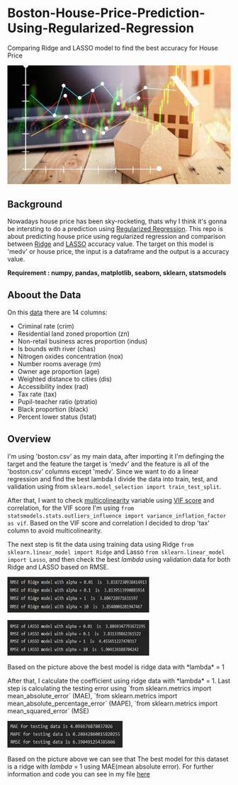 # Boston-House-Price-Prediction-Using-Regularized-Regression
Comparing Ridge and LASSO model to find the best accuracy for House Price 

<p align="center">
<img src="https://github.com/Samuel-the-crack/Boston-Home-Price-Prediction/blob/main/16402-shutterstock_538341163.jpg">
  

## Background
Nowadays house price has been sky-rocketing, thats why I think it's gonna be intersting to do a prediction using [Regularized Regression](https://www.statisticshowto.com/regularized-regression/). This repo is about predicting house price using regularized regression and comparison between [Ridge](https://en.wikipedia.org/wiki/Ridge_regression/) and [LASSO](https://en.wikipedia.org/wiki/Lasso/) accuracy value. The target on this model is 'medv' or house price, the input is a dataframe and the output is a accuracy value. 
  
**Requirement : numpy, pandas, matplotlib, seaborn, sklearn, statsmodels**
## Aboout the Data
On this [data](https://github.com/Samuel-the-crack/Boston-Home-Price-Prediction/blob/main/boston.csv) there are 14 columns:<p/>
<ul>
<li>Criminal rate (crim)</li>
<li>Residential land zoned proportion (zn)</li>
<li>Non-retail business acres proportion (indus)</li>
<li>Is bounds with river (chas)</li>
<li>Nitrogen oxides concentration (nox)</li>
<li>Number rooms average (rm)</li>
<li>Owner age proportion (age)</li>
<li>Weighted distance to cities (dis)</li>
<li>Accessibility index (rad)</li>
<li>Tax rate (tax)</li>
<li>Pupil-teacher ratio (ptratio)</li>
<li>Black proportion (black)</li>
<li>Percent lower status (lstat)</li>
</ul>

## Overview 
I'm using 'boston.csv' as my main data, after importing it I'm definging the target and the feature the target is 'medv' and the feature is all of the 'boston.csv' columns except 'medv'. Since we want to do a linear regression and find the best lambda I divide the data into train, test, and validation using from `sklearn.model_selection import train_test_split`.

After that, I want to check [multicolinearity](https://www.investopedia.com/terms/m/multicollinearity/) variable using [VIF score](https://www.analyticsvidhya.com/blog/2020/03/what-is-multicollinearity/) and correlation, for the VIF score I'm using `from statsmodels.stats.outliers_influence import variance_inflation_factor as vif`. Based on the VIF score and correlation I decided to drop 'tax' column to avoid multicolinearity. 

The next step is fit the data using training data using Ridge `from sklearn.linear_model import Ridge` and Lasso `from sklearn.linear_model import Lasso`, and then check the best *lambda* using validation data for both Ridge and LASSO based on RMSE.
</p>
<p align='left'>
<img src="https://github.com/Samuel-the-crack/Boston-Home-Price-Prediction/blob/main/RMSE%20Ridge.JPG" width="320" height="80">
<p align='left'>
<img src="https://github.com/Samuel-the-crack/Boston-Home-Price-Prediction/blob/main/RMSE%20LASSO.JPG" width="320" height="80">
</p>
Based on the picture above the best model is ridge data with *lambda* = 1
</p>
After that, I calculate the coefficient using ridge data with *lambda* = 1. Last step is calculating the testing error using `from sklearn.metrics import mean_absolute_error` (MAE), `from sklearn.metrics import mean_absolute_percentage_error` (MAPE), `from sklearn.metrics import mean_squared_error` (MSE)
</p>
<p align='left'>
<img src="https://github.com/Samuel-the-crack/Boston-Home-Price-Prediction/blob/main/Testing%20Error.JPG" width="260" height="60">
  
Based on the picture above we can see that The best model for this dataset is a ridge with *lambda* = 1 using MAE(mean absolute error). For further information and code you can see in my file [here](https://github.com/Samuel-the-crack/Boston-Home-Price-Prediction/blob/main/HW_Regression_SamuelAdi.ipynb)
          
